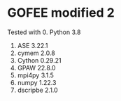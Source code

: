 # GOFEE modified 2

Tested with
0. Python 3.8
1. ASE 3.22.1
2. cymem 2.0.8
3. Cython 0.29.21
4. GPAW 22.8.0
5. mpi4py 3.1.5
6. numpy 1.22.3
7. dscripbe 2.1.0

